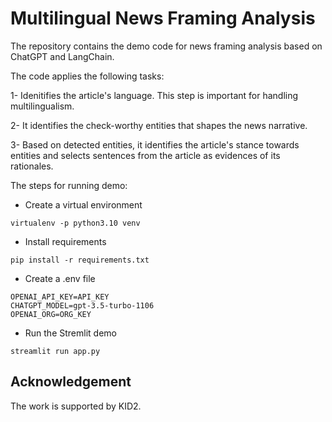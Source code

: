 # Multilingual News Framing Analysis

The repository contains the demo code for news framing analysis based on ChatGPT and LangChain.

The code applies the following tasks:

1- Idenitifies the article's language. This step is important for handling multilingualism.

2- It identifies the check-worthy entities that shapes the news narrative.

3- Based on detected entities, it identifies the article's stance towards entities and selects sentences from the article as evidences of its rationales.

The steps for running demo:
- Create a virtual environment
```shell
virtualenv -p python3.10 venv
```
- Install requirements
```shell
pip install -r requirements.txt
```
- Create a .env file
```text
OPENAI_API_KEY=API_KEY
CHATGPT_MODEL=gpt-3.5-turbo-1106
OPENAI_ORG=ORG_KEY
```
- Run the Stremlit demo
```shell
streamlit run app.py
```
## Acknowledgement
The work is supported by KID2.
